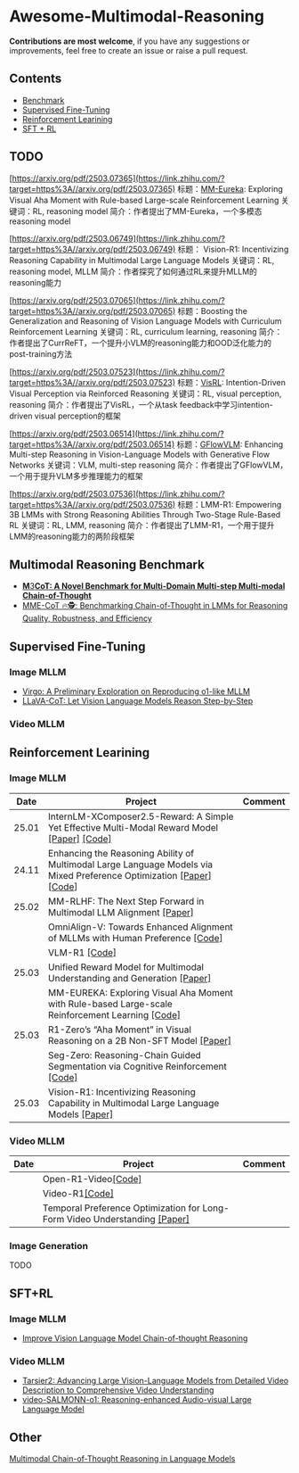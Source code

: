 # Awesome-Multimodal-Reasoning

**Contributions are most welcome**, if you have any suggestions or improvements, feel free to create an issue or raise a pull request.

## Contents
 - [Benchmark](#Visual-Reasoning-Benchmark)
 - [Supervised Fine-Tuning](#Supervised-Fine-Tuning)
 - [Reinforcement Learining](#Reinforcement-Learining)
 - [SFT + RL](##SFT+RL)



## TODO

[https://arxiv.org/pdf/2503.07365](https://link.zhihu.com/?target=https%3A//arxiv.org/pdf/2503.07365)
标题：[MM-Eureka](https://zhida.zhihu.com/search?content_id=254920452&content_type=Article&match_order=1&q=MM-Eureka&zhida_source=entity): Exploring Visual Aha Moment with Rule-based Large-scale Reinforcement Learning
关键词：RL, reasoning model
简介：作者提出了MM-Eureka，一个多模态reasoning model

[https://arxiv.org/pdf/2503.06749](https://link.zhihu.com/?target=https%3A//arxiv.org/pdf/2503.06749)
标题： Vision-R1: Incentivizing Reasoning Capability in Multimodal Large Language Models
关键词：RL, reasoning model, MLLM
简介：作者探究了如何通过RL来提升MLLM的reasoning能力

[https://arxiv.org/pdf/2503.07065](https://link.zhihu.com/?target=https%3A//arxiv.org/pdf/2503.07065)
标题：Boosting the Generalization and Reasoning of Vision Language Models with Curriculum Reinforcement Learning
关键词：RL, curriculum learning, reasoning
简介：作者提出了CurrReFT，一个提升小VLM的reasoning能力和OOD泛化能力的post-training方法

[https://arxiv.org/pdf/2503.07523](https://link.zhihu.com/?target=https%3A//arxiv.org/pdf/2503.07523)
标题：[VisRL](https://zhida.zhihu.com/search?content_id=254920452&content_type=Article&match_order=1&q=VisRL&zhida_source=entity): Intention-Driven Visual Perception via Reinforced Reasoning
关键词：RL, visual perception, reasoning
简介：作者提出了VisRL，一个从task feedback中学习intention-driven visual perception的框架

[https://arxiv.org/pdf/2503.06514](https://link.zhihu.com/?target=https%3A//arxiv.org/pdf/2503.06514)
标题：[GFlowVLM](https://zhida.zhihu.com/search?content_id=254920452&content_type=Article&match_order=1&q=GFlowVLM&zhida_source=entity): Enhancing Multi-step Reasoning in Vision-Language Models with Generative Flow Networks
关键词：VLM, multi-step reasoning
简介：作者提出了GFlowVLM，一个用于提升VLM多步推理能力的框架

[https://arxiv.org/pdf/2503.07536](https://link.zhihu.com/?target=https%3A//arxiv.org/pdf/2503.07536)
标题：LMM-R1: Empowering 3B LMMs with Strong Reasoning Abilities Through Two-Stage Rule-Based RL
关键词：RL, LMM, reasoning
简介：作者提出了LMM-R1，一个用于提升LMM的reasoning能力的两阶段框架

## Multimodal Reasoning Benchmark

- [**M**3**CoT: A Novel Benchmark for Multi-Domain Multi-step Multi-modal Chain-of-Thought**](https://arxiv.org/html/2405.16473v1)
- [MME-CoT 🔥🕵️: Benchmarking Chain-of-Thought in LMMs for Reasoning Quality, Robustness, and Efficiency](https://github.com/CaraJ7/MME-CoT)

## Supervised Fine-Tuning
### Image MLLM
- [Virgo: A Preliminary Exploration on Reproducing o1-like MLLM](https://arxiv.org/abs/2501.01904)
- [LLaVA-CoT: Let Vision Language Models Reason Step-by-Step](https://arxiv.org/abs/2411.10440)
### Video MLLM

## Reinforcement Learining

### Image MLLM

| Date  | Project                                                      | Comment |
| ----- | ------------------------------------------------------------ | ------- |
| 25.01 | InternLM-XComposer2.5-Reward: A Simple Yet Effective Multi-Modal Reward Model [[Paper]](https://arxiv.org/abs/2501.12368) [[Code]]() |         |
| 24.11 | Enhancing the Reasoning Ability of Multimodal Large Language Models via Mixed Preference Optimization [[Paper]](https://arxiv.org/abs/2411.10442) [[Code]()] |         |
| 25.02 | MM-RLHF: The Next Step Forward in Multimodal LLM Alignment [[Paper]](https://arxiv.org/abs/2502.10391) |         |
|       | OmniAlign-V: Towards Enhanced Alignment of MLLMs with Human Preference [[Code]](https://github.com/PhoenixZ810/OmniAlign-V) |         |
|       | VLM-R1 [[Code]](https://github.com/om-ai-lab/VLM-R1/tree/main?tab=readme-ov-file) |         |
| 25.03 | Unified Reward Model for Multimodal Understanding and Generation [[Paper]](https://arxiv.org/abs/2503.05236) |         |
|       | MM-EUREKA: Exploring Visual Aha Moment with Rule-based Large-scale Reinforcement Learning [[Code]](https://github.com/ModalMinds/MM-EUREKA) |         |
| 25.03 | R1-Zero’s “Aha Moment” in Visual Reasoning on a 2B Non-SFT Model [[Paper]](https://arxiv.org/abs/2503.05132) |         |
|       | Seg-Zero: Reasoning-Chain Guided Segmentation via Cognitive Reinforcement [[Code]](https://github.com/dvlab-research/Seg-Zero) |         |
| 25.03 | Vision-R1: Incentivizing Reasoning Capability in Multimodal Large Language Models [[Paper]](https://arxiv.org/abs/2503.06749) |         |



### Video MLLM

| Date | Project                                                      | Comment |
| ---- | ------------------------------------------------------------ | ------- |
|      | Open-R1-Video[[Code]](https://github.com/Wang-Xiaodong1899/Open-R1-Video) |         |
|      | Video-R1[[Code]](https://github.com/tulerfeng/Video-R1)      |         |
|      | Temporal Preference Optimization for Long-Form Video Understanding [[Paper]](https://arxiv.org/abs/2501.13919) |         |



### Image Generation

TODO

## SFT+RL

### Image MLLM
- [Improve Vision Language Model Chain-of-thought Reasoning](https://arxiv.org/pdf/2410.16198)

### Video MLLM
- [Tarsier2: Advancing Large Vision-Language Models from Detailed Video Description to Comprehensive Video Understanding]()
- [video-SALMONN-o1: Reasoning-enhanced Audio-visual Large Language Model](https://arxiv.org/abs/2502.11775)



## Other

[Multimodal Chain-of-Thought Reasoning in Language Models](https://github.com/amazon-science/mm-cot)
